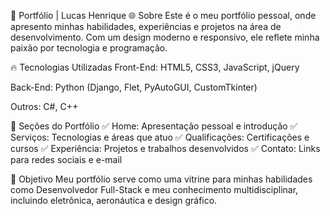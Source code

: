 🚀 Portfólio | Lucas Henrique
🌐 Sobre
Este é o meu portfólio pessoal, onde apresento minhas habilidades, experiências e projetos na área de desenvolvimento. Com um design moderno e responsivo, ele reflete minha paixão por tecnologia e programação.

🔥 Tecnologias Utilizadas
Front-End: HTML5, CSS3, JavaScript, jQuery

Back-End: Python (Django, Flet, PyAutoGUI, CustomTkinter)

Outros: C#, C++

📌 Seções do Portfólio
✅ Home: Apresentação pessoal e introdução
✅ Serviços: Tecnologias e áreas que atuo
✅ Qualificações: Certificações e cursos
✅ Experiência: Projetos e trabalhos desenvolvidos
✅ Contato: Links para redes sociais e e-mail

🎯 Objetivo
Meu portfólio serve como uma vitrine para minhas habilidades como Desenvolvedor Full-Stack e meu conhecimento multidisciplinar, incluindo eletrônica, aeronáutica e design gráfico.
